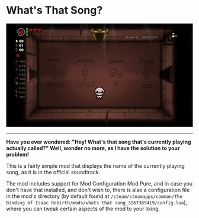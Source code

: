 # What's That Song?

![Demonstration](https://raw.githubusercontent.com/AceHanded/TBOI-Whats-That-Song-Mod/main/Images/ModShowcase.gif)

-----

<b>Have you ever wondered: "Hey! What's that song that's currently playing actually called?" Well, wonder no more, as I have the solution to your problem!</b>

This is a fairly simple mod that displays the name of the currently playing song, as it is in the official soundtrack.

The mod includes support for Mod Configuration Mod Pure, and in case you don't have that installed, and don't wish to, there is also a configuration file in the mod's directory 
(by default found at `/steam/steamapps/common/The Binding of Isaac Rebirth/mods/whats that song_3267389419/config.lua`), where you can tweak certain aspects of the mod to your liking.
